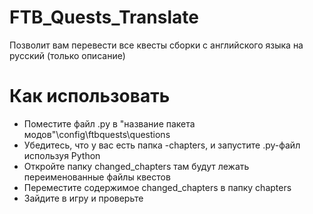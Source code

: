 # FTB_Quests_Translate
Позволит вам перевести все квесты сборки с английского языка на русский (только описание)

# Как использовать

- Поместите файл .py в "название пакета модов"\config\ftbquests\questions
- Убедитесь, что у вас есть папка -chapters, и запустите .py-файл используя Python
- Откройте папку changed_chapters там будут лежать переименованные файлы квестов
- Переместите содержимое changed_chapters в папку chapters
- Зайдите в игру и проверьте
